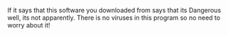 If it says that this software you downloaded from says that its Dangerous well, its not apparently.
There is no viruses in this program so no need to worry about it!
